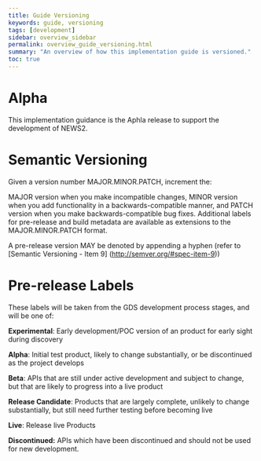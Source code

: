 ```yaml
---
title: Guide Versioning
keywords: guide, versioning
tags: [development]
sidebar: overview_sidebar
permalink: overview_guide_versioning.html
summary: "An overview of how this implementation guide is versioned."
toc: true
---
```


# Alpha #
This implementation guidance is the Aphla release to support the development of NEWS2.

# Semantic Versioning #
Given a version number MAJOR.MINOR.PATCH, increment the:

MAJOR version when you make incompatible changes,
MINOR version when you add functionality in a backwards-compatible manner, and
PATCH version when you make backwards-compatible bug fixes.
Additional labels for pre-release and build metadata are available as extensions to the MAJOR.MINOR.PATCH format.

A pre-release version MAY be denoted by appending a hyphen (refer to [Semantic Versioning - Item 9] (http://semver.org/#spec-item-9))

# Pre-release Labels #
These labels will be taken from the GDS development process stages, and will be one of:

**Experimental**: Early development/POC version of an product for early sight during discovery

**Alpha**: Initial test product, likely to change substantially, or be discontinued as the project develops

**Beta**: APIs that are still under active development and subject to change, but that are likely to progress into a live product

**Release Candidate**: Products that are largely complete, unlikely to change substantially, but still need further testing before becoming live

**Live**: Release live Products

**Discontinued:** APIs which have been discontinued and should not be used for new development.